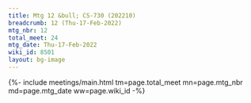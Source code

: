 ```yaml
---
title: Mtg 12 &bull; CS-730 (202210)
breadcrumb: 12 (Thu-17-Feb-2022)
mtg_nbr: 12
total_meet: 24
mtg_date: Thu-17-Feb-2022
wiki_id: 8501
layout: bg-image
---
```


{%- include meetings/main.html
    tm=page.total_meet
    mn=page.mtg_nbr
    md=page.mtg_date
    ww=page.wiki_id
-%}
